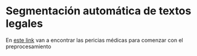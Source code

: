 # Segmentación automática de textos legales
En [este link](https://drive.google.com/drive/folders/1_Xr9HyQbjv-qTHIOL42XhmaYCqH7g_Ui?usp=sharing) van a encontrar las pericias médicas para comenzar con el preprocesamiento
